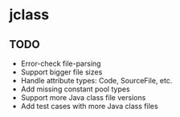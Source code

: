 # jclass

## TODO

* Error-check file-parsing
* Support bigger file sizes
* Handle attribute types: Code, SourceFile, etc.
* Add missing constant pool types
* Support more Java class file versions
* Add test cases with more Java class files

